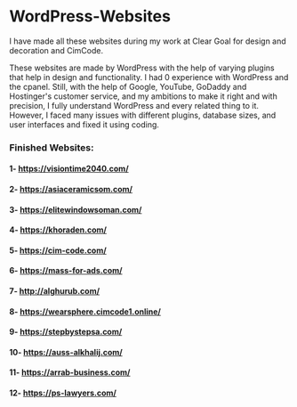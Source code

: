 # WordPress-Websites
I have made all these websites during my work at Clear Goal for design and decoration and CimCode.

These websites are made by WordPress with the help of varying plugins that help in design and functionality.
I had 0 experience with WordPress and the cpanel. Still, with the help of Google, YouTube, GoDaddy and Hostinger's customer service, and my ambitions to make it right and with precision, I fully understand WordPress and every related thing to it. However, I faced many issues with different plugins, database sizes, and user interfaces and fixed it using coding.

### Finished Websites:
#### 1- https://visiontime2040.com/
#### 2- https://asiaceramicsom.com/
#### 3- https://elitewindowsoman.com/
#### 4- https://khoraden.com/
#### 5- https://cim-code.com/
#### 6- https://mass-for-ads.com/
#### 7- http://alghurub.com/
#### 8- https://wearsphere.cimcode1.online/
#### 9- https://stepbystepsa.com/
#### 10- https://auss-alkhalij.com/
#### 11- https://arrab-business.com/
#### 12- https://ps-lawyers.com/
 
